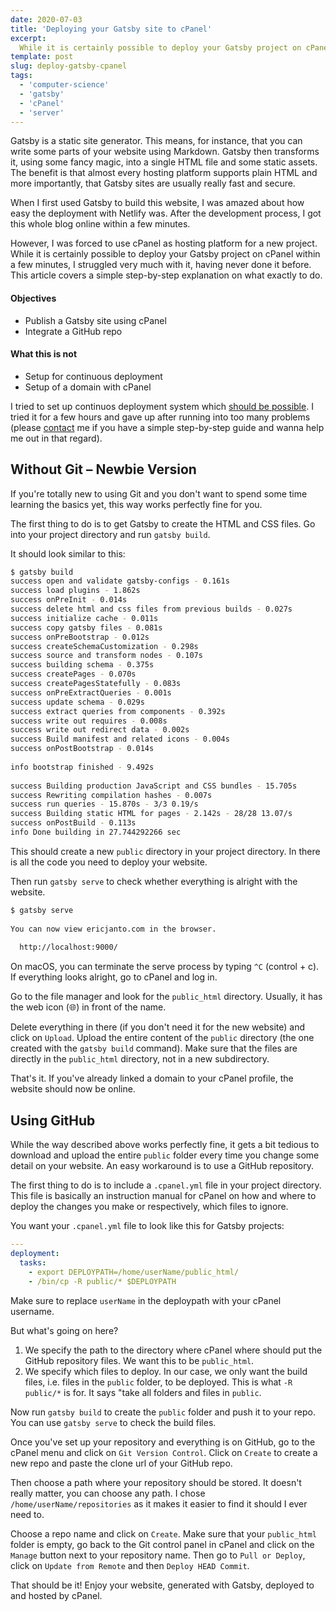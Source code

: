 ```yaml
---
date: 2020-07-03
title: 'Deploying your Gatsby site to cPanel'
excerpt:
  While it is certainly possible to deploy your Gatsby project on cPanel within a few minutes, I struggled very much with it, having never done it before. This article covers a simple step-by-step explanation on what exactly to do.
template: post
slug: deploy-gatsby-cpanel
tags:
  - 'computer-science'
  - 'gatsby'
  - 'cPanel'
  - 'server'
---
```


Gatsby is a static site generator. This means, for instance, that you can write some parts of your website using Markdown. Gatsby then transforms it, using some fancy magic, into a single HTML file and some static assets. The benefit is that almost every hosting platform supports plain HTML and more importantly, that Gatsby sites are usually really fast and secure.

When I first used Gatsby to build this website, I was amazed about how easy the deployment with Netlify was. After the development process, I got this whole blog online within a few minutes.

However, I was forced to use cPanel as hosting platform for a new project. While it is certainly possible to deploy your Gatsby project on cPanel within a few minutes, I struggled very much with it, having never done it before. This article covers a simple step-by-step explanation on what exactly to do.

#### Objectives

- Publish a Gatsby site using cPanel
- Integrate a GitHub repo

#### What this is not

- Setup for continuous deployment
- Setup of a domain with cPanel

I tried to set up continuos deployment system which [should be possible](https://blog.cpanel.com/git-version-control-soon-with-automatic-deployment/). I tried it for a few hours and gave up after running into too many problems (please [contact](/contact/) me if you have a simple step-by-step guide and wanna help me out in that regard).

## Without Git – Newbie Version

If you're totally new to using Git and you don't want to spend some time learning the basics yet, this way works perfectly fine for you.

The first thing to do is to get Gatsby to create the HTML and CSS files.
Go into your project directory and run `gatsby build`.

It should look similar to this:

```bash
$ gatsby build
success open and validate gatsby-configs - 0.161s
success load plugins - 1.862s
success onPreInit - 0.014s
success delete html and css files from previous builds - 0.027s
success initialize cache - 0.011s
success copy gatsby files - 0.081s
success onPreBootstrap - 0.012s
success createSchemaCustomization - 0.298s
success source and transform nodes - 0.107s
success building schema - 0.375s
success createPages - 0.070s
success createPagesStatefully - 0.083s
success onPreExtractQueries - 0.001s
success update schema - 0.029s
success extract queries from components - 0.392s
success write out requires - 0.008s
success write out redirect data - 0.002s
success Build manifest and related icons - 0.004s
success onPostBootstrap - 0.014s
⠀
info bootstrap finished - 9.492s
⠀
success Building production JavaScript and CSS bundles - 15.705s
success Rewriting compilation hashes - 0.007s
success run queries - 15.870s - 3/3 0.19/s
success Building static HTML for pages - 2.142s - 28/28 13.07/s
success onPostBuild - 0.113s
info Done building in 27.744292266 sec
```

This should create a new `public` directory in your project directory. In there is all the code you need to deploy your website.

Then run `gatsby serve` to check whether everything is alright with the website.

```bash
$ gatsby serve
⠀
You can now view ericjanto.com in the browser.
⠀
  http://localhost:9000/
```

On macOS, you can terminate the serve process by typing `^C` (control + c).
If everything looks alright, go to cPanel and log in.

Go to the file manager and look for the `public_html` directory. Usually, it has the web icon (🌐) in front of the name.

Delete everything in there (if you don't need it for the new website) and click on `Upload`. Upload the entire content of the `public` directory (the one created with the `gatsby build` command). Make sure that the files are directly in the `public_html` directory, not in a new subdirectory.

That's it. If you've already linked a domain to your cPanel profile, the website should now be online.

## Using GitHub

While the way described above works perfectly fine, it gets a bit tedious to download and upload the entire `public` folder every time you change some detail on your website. An easy workaround is to use a GitHub repository.

The first thing to do is to include a `.cpanel.yml` file in your project directory. This file is basically an instruction manual for cPanel on how and where to deploy the changes you make or respectively, which files to ignore.

You want your `.cpanel.yml` file to look like this for Gatsby projects:

```yml
---
deployment:
  tasks:
    - export DEPLOYPATH=/home/userName/public_html/
    - /bin/cp -R public/* $DEPLOYPATH
```

Make sure to replace `userName` in the deploypath with your cPanel username.

But what's going on here?

1. We specify the path to the directory where cPanel where should put the GitHub repository files. We want this to be `public_html`.
2. We specify which files to deploy. In our case, we only want the build files, i.e. files in the `public` folder, to be deployed. This is what `-R public/*` is for. It says "take all folders and files in `public`.

Now run `gatsby build` to create the `public` folder and push it to your repo. You can use `gatsby serve` to check the build files.

Once you've set up your repository and everything is on GitHub, go to the cPanel menu and click on `Git Version Control`. Click on `Create` to create a new repo and paste the clone url of your GitHub repo.

Then choose a path where your repository should be stored. It doesn't really matter, you can choose any path.
I chose `/home/userName/repositories` as it makes it easier to find it should I ever need to.

Choose a repo name and click on `Create`. Make sure that your `public_html` folder is empty, go back to the Git control panel in cPanel and click on the `Manage` button next to your repository name. Then go to `Pull or Deploy`, click on `Update from Remote` and then `Deploy HEAD Commit`.

That should be it! Enjoy your website, generated with Gatsby, deployed to and hosted by cPanel.